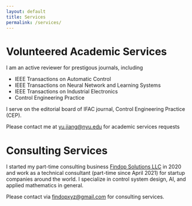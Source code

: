 ```yaml
---
layout: default
title: Services
permalink: /services/
---
```


# Volunteered  Academic Services #

I am an active reviewer for prestigous journals, including 
* IEEE Transactions on Automatic Control
* IEEE Transactions on Neural Network and Learning Systems
* IEEE Transactions on Industrial Electronics
* Control Engineering Practice

I serve on the editorial board of IFAC journal, Control Engineering Practice (CEP).

Please contact me at yu.jiang@nyu.edu for academic services requests

# Consulting Services

I started my part-time consulting business [Findop Solutions LLC](https://findop.xyz) in 2020 and work as a technical consultant (part-time since April 2021) for startup companies around the world. I specialize in control system design, AI, and applied mathematics in general.

Please contact via findopxyz@gmail.com for consulting services.